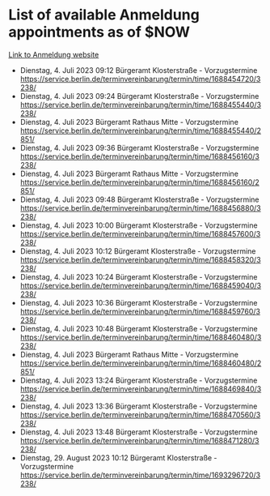 # List of available Anmeldung appointments as of $NOW
[Link to Anmeldung website](https://service.berlin.de/terminvereinbarung/termin/tag.php?termin=1&anliegen[]=120686&dienstleisterlist=122210,122217,327316,122219,327312,122227,327314,122231,327346,122243,327348,122254,122252,329742,122260,329745,122262,329748,122271,327278,122273,327274,122277,327276,330436,122280,327294,122282,327290,122284,327292,122291,327270,122285,327266,122286,327264,122296,327268,150230,329760,122297,327286,122294,327284,122312,329763,122314,329775,122304,327330,122311,327334,122309,327332,317869,122281,327352,122279,329772,122283,122276,327324,122274,327326,122267,329766,122246,327318,122251,327320,122257,327322,122208,327298,122226,327300&herkunft=http%3A%2F%2Fservice.berlin.de%2Fdienstleistung%2F120686%2F)
- Dienstag, 4. Juli 2023 09:12 Bürgeramt Klosterstraße - Vorzugstermine https://service.berlin.de/terminvereinbarung/termin/time/1688454720/3238/
- Dienstag, 4. Juli 2023 09:24 Bürgeramt Klosterstraße - Vorzugstermine https://service.berlin.de/terminvereinbarung/termin/time/1688455440/3238/
- Dienstag, 4. Juli 2023  Bürgeramt Rathaus Mitte - Vorzugstermine https://service.berlin.de/terminvereinbarung/termin/time/1688455440/2851/
- Dienstag, 4. Juli 2023 09:36 Bürgeramt Klosterstraße - Vorzugstermine https://service.berlin.de/terminvereinbarung/termin/time/1688456160/3238/
- Dienstag, 4. Juli 2023  Bürgeramt Rathaus Mitte - Vorzugstermine https://service.berlin.de/terminvereinbarung/termin/time/1688456160/2851/
- Dienstag, 4. Juli 2023 09:48 Bürgeramt Klosterstraße - Vorzugstermine https://service.berlin.de/terminvereinbarung/termin/time/1688456880/3238/
- Dienstag, 4. Juli 2023 10:00 Bürgeramt Klosterstraße - Vorzugstermine https://service.berlin.de/terminvereinbarung/termin/time/1688457600/3238/
- Dienstag, 4. Juli 2023 10:12 Bürgeramt Klosterstraße - Vorzugstermine https://service.berlin.de/terminvereinbarung/termin/time/1688458320/3238/
- Dienstag, 4. Juli 2023 10:24 Bürgeramt Klosterstraße - Vorzugstermine https://service.berlin.de/terminvereinbarung/termin/time/1688459040/3238/
- Dienstag, 4. Juli 2023 10:36 Bürgeramt Klosterstraße - Vorzugstermine https://service.berlin.de/terminvereinbarung/termin/time/1688459760/3238/
- Dienstag, 4. Juli 2023 10:48 Bürgeramt Klosterstraße - Vorzugstermine https://service.berlin.de/terminvereinbarung/termin/time/1688460480/3238/
- Dienstag, 4. Juli 2023  Bürgeramt Rathaus Mitte - Vorzugstermine https://service.berlin.de/terminvereinbarung/termin/time/1688460480/2851/
- Dienstag, 4. Juli 2023 13:24 Bürgeramt Klosterstraße - Vorzugstermine https://service.berlin.de/terminvereinbarung/termin/time/1688469840/3238/
- Dienstag, 4. Juli 2023 13:36 Bürgeramt Klosterstraße - Vorzugstermine https://service.berlin.de/terminvereinbarung/termin/time/1688470560/3238/
- Dienstag, 4. Juli 2023 13:48 Bürgeramt Klosterstraße - Vorzugstermine https://service.berlin.de/terminvereinbarung/termin/time/1688471280/3238/
- Dienstag, 29. August 2023 10:12 Bürgeramt Klosterstraße - Vorzugstermine https://service.berlin.de/terminvereinbarung/termin/time/1693296720/3238/
